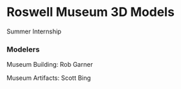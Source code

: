 # Roswell Museum 3D Models
Summer Internship

### Modelers
Museum Building: Rob Garner

Museum Artifacts: Scott Bing
